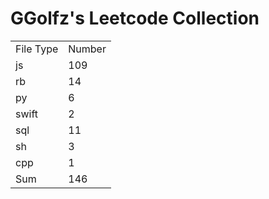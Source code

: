 # GGolfz's Leetcode Collection

<table><tr><td>File Type</td><td>Number</td></tr><tr><td>js</td><td>109</td></tr><tr><td>rb</td><td>14</td></tr><tr><td>py</td><td>6</td></tr><tr><td>swift</td><td>2</td></tr><tr><td>sql</td><td>11</td></tr><tr><td>sh</td><td>3</td></tr><tr><td>cpp</td><td>1</td></tr><tr><td>Sum</td><td>146</td></tr></table>